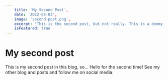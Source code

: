 ```yaml
---
	title: 'My Second Post',
	date: '2022-05-03',
	image: 'second-post.png',
	excerpt: 'This is the second post, but not really. This is a dummy post.',
	isFeatured: true
---
```


# My second post

This is my second post in this blog, so... Hello for the second time!
See my other blog and posts and follow me on social media.

